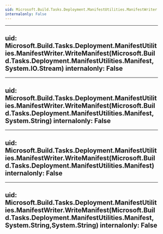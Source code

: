 ```yaml
---
uid: Microsoft.Build.Tasks.Deployment.ManifestUtilities.ManifestWriter
internalonly: False
---
```


---
uid: Microsoft.Build.Tasks.Deployment.ManifestUtilities.ManifestWriter.WriteManifest(Microsoft.Build.Tasks.Deployment.ManifestUtilities.Manifest,System.IO.Stream)
internalonly: False
---

---
uid: Microsoft.Build.Tasks.Deployment.ManifestUtilities.ManifestWriter.WriteManifest(Microsoft.Build.Tasks.Deployment.ManifestUtilities.Manifest,System.String)
internalonly: False
---

---
uid: Microsoft.Build.Tasks.Deployment.ManifestUtilities.ManifestWriter.WriteManifest(Microsoft.Build.Tasks.Deployment.ManifestUtilities.Manifest)
internalonly: False
---

---
uid: Microsoft.Build.Tasks.Deployment.ManifestUtilities.ManifestWriter.WriteManifest(Microsoft.Build.Tasks.Deployment.ManifestUtilities.Manifest,System.String,System.String)
internalonly: False
---
